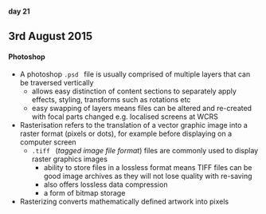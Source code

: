 #### day 21
## 3rd August 2015

#### Photoshop
* A photoshop `.psd ` file is usually comprised of multiple layers that can be traversed vertically
  * allows easy distinction of content sections to separately apply effects, styling, transforms such as rotations etc
  * easy swapping of layers means files can be altered and re-created with focal parts changed e.g. localised screens at WCRS
* Rasterisation refers to the translation of a vector graphic image into a raster format (pixels or dots), for  example before displaying on a computer screen
  * `.tiff ` (*tagged image file format*) files are commonly used to display raster graphics images
    * ability to store files in a lossless format means TIFF files can be good image archives as they will not lose quality with re-saving
    * also offers lossless data compression
    * a form of bitmap storage
* Rasterizing converts mathematically defined artwork into pixels

